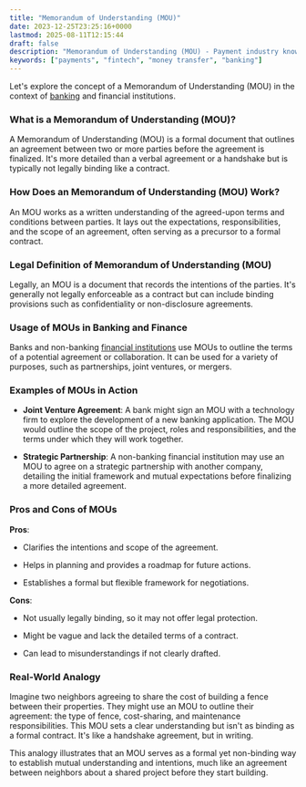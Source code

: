 ```yaml
---
title: "Memorandum of Understanding (MOU)"
date: 2023-12-25T23:25:16+0000
lastmod: 2025-08-11T12:15:44
draft: false
description: "Memorandum of Understanding (MOU) - Payment industry knowledge and insights"
keywords: ["payments", "fintech", "money transfer", "banking"]
---
```


Let's explore the concept of a Memorandum of Understanding (MOU) in the context of [banking](https://faisalkhanllc.xyz/resources/payments-wiki/b/banking/) and financial institutions.

### What is a Memorandum of Understanding (MOU)?

A Memorandum of Understanding (MOU) is a formal document that outlines an agreement between two or more parties before the agreement is finalized. It's more detailed than a verbal agreement or a handshake but is typically not legally binding like a contract.

### How Does an Memorandum of Understanding (MOU) Work?

An MOU works as a written understanding of the agreed-upon terms and conditions between parties. It lays out the expectations, responsibilities, and the scope of an agreement, often serving as a precursor to a formal contract.

### Legal Definition of Memorandum of Understanding (MOU)

Legally, an MOU is a document that records the intentions of the parties. It's generally not legally enforceable as a contract but can include binding provisions such as confidentiality or non-disclosure agreements.

### Usage of MOUs in Banking and Finance

Banks and non-banking [financial institutions](https://faisalkhanllc.xyz/resources/payments-wiki/f/financial-institution-fi/) use MOUs to outline the terms of a potential agreement or collaboration. It can be used for a variety of purposes, such as partnerships, joint ventures, or mergers.

### Examples of MOUs in Action

- **Joint Venture Agreement**: A bank might sign an MOU with a technology firm to explore the development of a new banking application. The MOU would outline the scope of the project, roles and responsibilities, and the terms under which they will work together.

- **Strategic Partnership**: A non-banking financial institution may use an MOU to agree on a strategic partnership with another company, detailing the initial framework and mutual expectations before finalizing a more detailed agreement.

### Pros and Cons of MOUs

**Pros**:

- Clarifies the intentions and scope of the agreement.

- Helps in planning and provides a roadmap for future actions.

- Establishes a formal but flexible framework for negotiations.

**Cons**:

- Not usually legally binding, so it may not offer legal protection.

- Might be vague and lack the detailed terms of a contract.

- Can lead to misunderstandings if not clearly drafted.

### Real-World Analogy

Imagine two neighbors agreeing to share the cost of building a fence between their properties. They might use an MOU to outline their agreement: the type of fence, cost-sharing, and maintenance responsibilities. This MOU sets a clear understanding but isn't as binding as a formal contract. It's like a handshake agreement, but in writing.

This analogy illustrates that an MOU serves as a formal yet non-binding way to establish mutual understanding and intentions, much like an agreement between neighbors about a shared project before they start building.